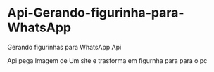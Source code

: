 # Api-Gerando-figurinha-para-WhatsApp
Gerando figurinhas para WhatsApp Api

Api pega Imagem de Um site e trasforma em figurnha para para o pc
